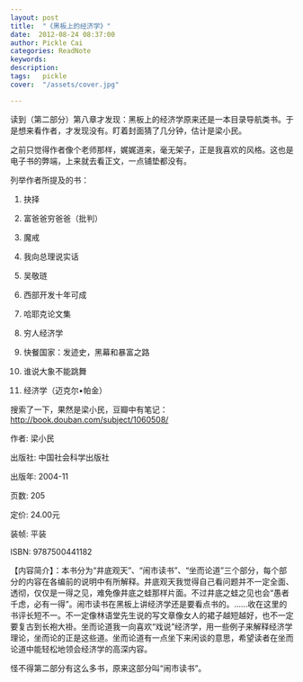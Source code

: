 ```yaml
---
layout: post  
title:  "《黑板上的经济学》"
date:  2012-08-24 08:37:00
author: Pickle Cai  
categories: ReadNote  
keywords: 
description:   
tags:	pickle   
cover:  "/assets/cover.jpg"  

---
```


读到（第二部分）第八章才发现：黑板上的经济学原来还是一本目录导航类书。于是想来看作者，才发现没有。盯着封面猜了几分钟，估计是梁小民。

之前只觉得作者像个老师那样，娓娓道来，毫无架子，正是我喜欢的风格。这也是电子书的弊端，上来就去看正文，一点铺垫都没有。

列举作者所提及的书：



1. 抉择

2. 富爸爸穷爸爸（批判）

3. 魔戒

4. 我向总理说实话

5. 吴敬琏

6. 西部开发十年可成

7. 哈耶克论文集

8. 穷人经济学

9. 快餐国家：发迹史，黑幕和暴富之路

10. 谁说大象不能跳舞

11. 经济学（迈克尔•帕金）





搜索了一下，果然是梁小民，豆瓣中有笔记：http://book.douban.com/subject/1060508/





作者: 梁小民

出版社: 中国社会科学出版社

出版年: 2004-11

页数: 205

定价: 24.00元

装帧: 平装

ISBN: 9787500441182



【内容简介】：本书分为“井底观天”、“闹市读书”、“坐而论道”三个部分，每个部分的内容在各编前的说明中有所解释。井底观天我觉得自己看问题并不一定全面、透彻，仅仅是一得之见，难免像井底之蛙那样片面。不过井底之蛙之见也会“愚者千虑，必有一得”。闹市读书在黑板上讲经济学还是要看点书的。……收在这里的书评长短不一。不一定像林语堂先生说的写文章像女人的裙子越短越好，也不一定要复古到长袍大褂。坐而论道我一向喜欢“戏说”经济学，用一些例子来解释经济学理论，坐而论的正是这些道。坐而论道有一点坐下来闲谈的意思，希望读者在坐而论道中能轻松地领会经济学的高深内容。





怪不得第二部分有这么多书，原来这部分叫“闹市读书”。										

		    


